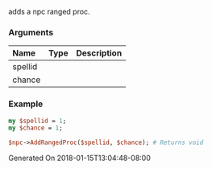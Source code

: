 adds a npc ranged proc.
### Arguments
**Name**|**Type**|**Description**
:---|:---|:---
spellid||
chance||

### Example

```perl
my $spellid = 1;
my $chance = 1;

$npc->AddRangedProc($spellid, $chance); # Returns void
```


Generated On 2018-01-15T13:04:48-08:00